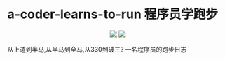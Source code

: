# a-coder-learns-to-run 程序员学跑步

<p align="center">
  <img src="https://img.shields.io/badge/Marathon_PB_@2020Guangzhou-3:30:15-green"/>
  <img src="https://img.shields.io/badge/Half_Marathon_PB_@2021Xianlin-1:33:12-red"/>
</p>

从上道到半马,从半马到全马,从330到破三? 一名程序员的跑步日志


